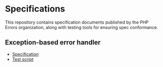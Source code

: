 # Specifications

This repository contains specification documents published by the PHP Errors
organization, along with testing tools for ensuring spec conformance.

## Exception-based error handler

- [Specification](docs/exception-based-error-handler.md)
- [Test script](test/exception-based-error-handler)
